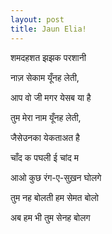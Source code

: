 ```yaml
---
layout: post
title: Jaun Elia!
---
```

शमदहशत झझक परशानी

नाज़ सेकाम यूँनह लेती,

आप वो जी मगर येसब या है

तुम मेरा नाम यूँनह लेती,

जैसेउनका येकताअत है

चाँद क पघली ई चांद म

आओ कुछ रंग-ए-सुख़न घोलगे

तुम नह बोलती हम सेमत बोलो

अब हम भी तुम सेनह बोलग
